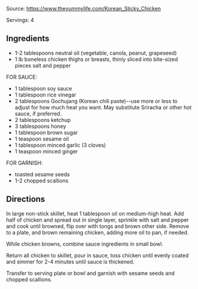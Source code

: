 Source: https://www.theyummylife.com/Korean_Sticky_Chicken

Servings: 4

## Ingredients

* 1-2 tablespoons neutral oil (vegetable, canola, peanut, grapeseed)
* 1 lb boneless chicken thighs or breasts, thinly sliced into bite-sized pieces
salt and pepper

FOR SAUCE:
* 1 tablespoon soy sauce
* 1 tablespoon rice vinegar
* 2 tablespoons Gochujang (Korean chili paste)--use more or less to adjust for how much heat you want. May substitute Sriracha or other hot sauce, if preferred.
* 2 tablespoons ketchup
* 3 tablespoons honey
* 1 tablespoon brown sugar
* 1 teaspoon sesame oil
* 1 tablespoon minced garlic (3 cloves)
* 1 teaspoon minced ginger

FOR GARNISH:
* toasted sesame seeds
* 1-2 chopped scallions

## Directions

In large non-stick skillet, heat 1 tablespoon oil on medium-high heat. Add half of chicken and spread out in single layer, sprinkle with salt and pepper and cook until browned, flip over with tongs and brown other side. Remove to a plate, and brown remaining chicken, adding more oil to pan, if needed.

While chicken browns, combine sauce ingredients in small bowl.

Return all chicken to skillet, pour in sauce, toss chicken until evenly coated and simmer for 2-4 minutes until sauce is thickened.

Transfer to serving plate or bowl and garnish with sesame seeds and chopped scallions.
